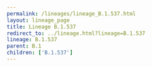 ```yaml
---
permalink: /lineages/lineage_B.1.537.html
layout: lineage_page
title: Lineage B.1.537
redirect_to: ../lineage.html?lineage=B.1.537
lineage: B.1.537
parent: B.1
children: ['B.1.537']
---
```

